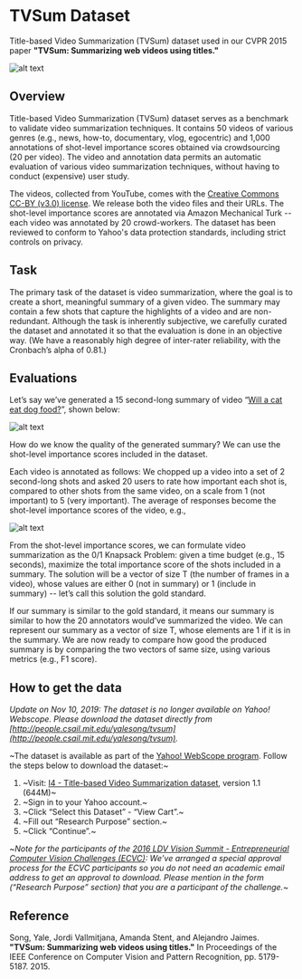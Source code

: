 # TVSum Dataset
Title-based Video Summarization (TVSum) dataset used in our CVPR 2015 paper **"TVSum: Summarizing web videos using titles."**

![alt text](https://github.com/yalesong/tvsum50/blob/master/images/tvsum50.png "TVSum50 Dataset")


## Overview
Title-based Video Summarization (TVSum) dataset serves as a benchmark to validate video summarization techniques. It contains 50 videos of various genres (e.g., news, how-to, documentary, vlog, egocentric) and 1,000 annotations of shot-level importance scores obtained via crowdsourcing (20 per video). The video and annotation data permits an automatic evaluation of various video summarization techniques, without having to conduct (expensive) user study.

The videos, collected from YouTube, comes with the [Creative Commons CC-BY (v3.0) license](https://support.google.com/youtube/answer/2797468?hl=en). We release both the video files and their URLs. The shot-level importance scores are annotated via Amazon Mechanical Turk -- each video was annotated by 20 crowd-workers. The dataset has been reviewed to conform to Yahoo's data protection standards, including strict controls on privacy.

## Task
The primary task of the dataset is video summarization, where the goal is to create a short, meaningful summary of a given video. The summary may contain a few shots that capture the highlights of a video and are non-redundant. Although the task is inherently subjective, we carefully curated the dataset and annotated it so that the evaluation is done in an objective way. (We have a reasonably high degree of inter-rater reliability, with the Cronbach’s alpha of 0.81.)

## Evaluations
Let’s say we’ve generated a 15 second-long summary of video “[Will a cat eat dog food?](https://www.youtube.com/watch?v=-esJrBWj2d8)”, shown below:

![alt text](https://github.com/yalesong/tvsum50/blob/master/images/cat_gif_summary.gif "Cat GIF summary")

How do we know the quality of the generated summary? We can use the shot-level importance scores included in the dataset. 

Each video is annotated as follows: We chopped up a video into a set of 2 second-long shots and asked 20 users to rate how important each shot is, compared to other shots from the same video, on a scale from 1 (not important) to 5 (very important). The average of responses become the shot-level importance scores of the video, e.g.,

![alt text](https://github.com/yalesong/tvsum50/blob/master/images/score.png "Shot importance score")

From the shot-level importance scores, we can formulate video summarization as the 0/1 Knapsack Problem: given a time budget (e.g., 15 seconds), maximize the total importance score of the shots included in a summary. The solution will be a vector of size T (the number of frames in a video), whose values are either 0 (not in summary) or 1 (include in summary) -- let’s call this solution the gold standard.

If our summary is similar to the gold standard, it means our summary is similar to how the 20 annotators would’ve summarized the video. We can represent our summary as a vector of size T, whose elements are 1 if it is in the summary. We are now ready to compare how good the produced summary is by comparing the two vectors of same size, using various metrics (e.g., F1 score).

## How to get the data
_Update on Nov 10, 2019: The dataset is no longer available on Yahoo! Webscope. Please download the dataset directly from [http://people.csail.mit.edu/yalesong/tvsum](http://people.csail.mit.edu/yalesong/tvsum)._

~The dataset is available as part of the [Yahoo! WebScope program](https://webscope.sandbox.yahoo.com/#datasets). Follow the steps below to download the dataset:~

1. ~Visit: [I4 - Title-based Video Summarization dataset](https://webscope.sandbox.yahoo.com/catalog.php?datatype=i&did=72), version 1.1 (644M)~
2. ~Sign in to your Yahoo account.~
3. ~Click “Select this Dataset” - “View Cart”.~
4. ~Fill out “Research Purpose” section.~
5. ~Click “Continue”.~

~_Note for the participants of the [2016 LDV Vision Summit - Entrepreneurial Computer Vision Challenges (ECVC)](http://www.ldv.co/visionsummit/2016/competitions): We’ve arranged a special approval process for the ECVC participants so you do not need an academic email address to get an approval to download. Please mention in the form (“Research Purpose” section) that you are a participant of the challenge._~


## Reference
Song, Yale, Jordi Vallmitjana, Amanda Stent, and Alejandro Jaimes. **"TVSum: Summarizing web videos using titles."** In Proceedings of the IEEE Conference on Computer Vision and Pattern Recognition, pp. 5179-5187. 2015.


